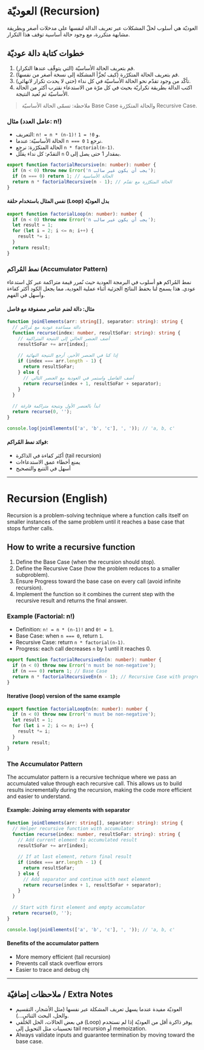 # العوديّة (Recursion)

العوديّة هي أسلوب لحلّ المشكلات عبر تعريف الدالة لنفسها على مدخلات أصغر وبطريقة مشابهة متكررة، مع وجود حالة أساسية توقف هذا التكرار.

## خطوات كتابة دالة عوديّة

1. قم بتعريف الحالة الأساسيّة (التي يتوقّف عندها التكرار).
2. قم بتعريف الحالة المتكرّرة (كيف تُجزَّأ المشكلة إلى نسخة أصغر من نفسها).
3. تأكّد من وجود تقدّم نحو الحالة الأساسيّة في كل نداء (حتى لا يحدث تكرار لانهائي).
4. اكتب الدالة بطريقة تكراريّة بحيث في كل مرّة من الاستدعاء نقترب أكثر من الحالة الأساسيّة ثم نُعيد النتيجة.

> ملاحظة: تسمّى الحالة الأساسيّة Base Case والحالة المتكرّرة Recursive Case.

### مثال (عامل العدد: n!)

- التعريف: `n! = n * (n-1)!` و `0! = 1`.
- الحالة الأساسيّة: عندما `n === 0` نرجع `1`.
- الحالة المتكرّرة: نرجع `n * factorial(n-1)`.
- التقدّم: كل نداء يقلّل `n` بمقدار 1 حتى يصل إلى 0.

```typescript
export function factorialRecursive(n: number): number {
  if (n < 0) throw new Error('n يجب أن يكون غير سالب');
  if (n === 0) return 1; // الحالة الأساسية
  return n * factorialRecursive(n - 1); // الحالة المتكرّرة مع تقدّم
}
```

#### نفس المثال باستخدام حلقة (Loop) بدل العوديّة

```typescript
export function factorialLoop(n: number): number {
  if (n < 0) throw new Error('n يجب أن يكون غير سالب');
  let result = 1;
  for (let i = 2; i <= n; i++) {
    result *= i;
  }
  return result;
}
```

### نمط المُراكم (Accumulator Pattern)

نمط المُراكم هو أسلوب في البرمجة العودية حيث نُمرر قيمة متراكمة عبر كل استدعاء عودي. هذا يسمح لنا بحفظ النتائج الجزئية أثناء عملية العودية، مما يجعل الكود أكثر كفاءة وأسهل في الفهم.

#### مثال: دالة لضم عناصر مصفوفة مع فاصل

```typescript
function joinElements(arr: string[], separator: string): string {
  // دالة مساعدة عودية مع مُراكم
  function recurse(index: number, resultSoFar: string): string {
    // أضف العنصر الحالي إلى النتيجة المتراكمة
    resultSoFar += arr[index];
    
    // إذا كنا في العنصر الأخير، أرجع النتيجة النهائية
    if (index === arr.length - 1) {
      return resultSoFar;
    } else {
      // أضف الفاصل واستمر في العودية مع العنصر التالي
      return recurse(index + 1, resultSoFar + separator);
    }
  }
  
  // ابدأ بالعنصر الأول ونتيجة متراكمة فارغة
  return recurse(0, '');
}

console.log(joinElements(['a', 'b', 'c'], ', ')); // 'a, b, c'
```

#### فوائد نمط المُراكم:

- أكثر كفاءة في الذاكرة (tail recursion)
- يمنع أخطاء عمق الاستدعاءات
- أسهل في التتبع والتصحيح

---

# Recursion (English)

Recursion is a problem-solving technique where a function calls itself on smaller instances of the same problem until it reaches a base case that stops further calls.

## How to write a recursive function

1. Define the Base Case (when the recursion should stop).
2. Define the Recursive Case (how the problem reduces to a smaller subproblem).
3. Ensure Progress toward the base case on every call (avoid infinite recursion).
4. Implement the function so it combines the current step with the recursive result and returns the final answer.

### Example (Factorial: n!)

- Definition: `n! = n * (n-1)!` and `0! = 1`.
- Base Case: when `n === 0`, return `1`.
- Recursive Case: return `n * factorial(n-1)`.
- Progress: each call decreases `n` by 1 until it reaches 0.

```typescript
export function factorialRecursiveEn(n: number): number {
  if (n < 0) throw new Error('n must be non-negative');
  if (n === 0) return 1; // Base Case
  return n * factorialRecursiveEn(n - 1); // Recursive Case with progress
}
```

#### Iterative (loop) version of the same example

```typescript
export function factorialLoopEn(n: number): number {
  if (n < 0) throw new Error('n must be non-negative');
  let result = 1;
  for (let i = 2; i <= n; i++) {
    result *= i;
  }
  return result;
}
```

### The Accumulator Pattern

The accumulator pattern is a recursive technique where we pass an accumulated value through each recursive call. This allows us to build results incrementally during the recursion, making the code more efficient and easier to understand.

#### Example: Joining array elements with separator

```typescript
function joinElements(arr: string[], separator: string): string {
  // Helper recursive function with accumulator
  function recurse(index: number, resultSoFar: string): string {
    // Add current element to accumulated result
    resultSoFar += arr[index];
    
    // If at last element, return final result
    if (index === arr.length - 1) {
      return resultSoFar;
    } else {
      // Add separator and continue with next element
      return recurse(index + 1, resultSoFar + separator);
    }
  }
  
  // Start with first element and empty accumulator
  return recurse(0, '');
}

console.log(joinElements(['a', 'b', 'c'], ', ')); // 'a, b, c'
```

#### Benefits of the accumulator pattern

- More memory efficient (tail recursion)
- Prevents call stack overflow errors
- Easier to trace and debug
chj
---

## ملاحظات إضافيّة / Extra Notes

- العوديّة مفيدة عندما يسهل تعريف المشكلة عبر نفسها (مثل الأشجار، التقسيم والحل، البحث الثنائي...).
- في بعض الحالات، الحل الحَلَقي (Loop) يوفر ذاكرة أقل من العوديّة إذا لم نستخدم تحسينات مثل التحويل إلى tail recursion أو memoization.
- Always validate inputs and guarantee termination by moving toward the base case.